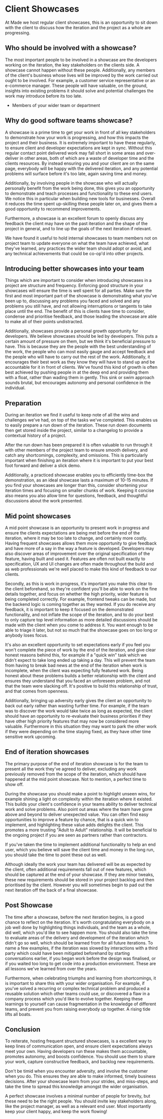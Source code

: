# Client Showcases

At Made we host regular client showcases, this is an opportunity to sit down with the client to discuss how the iteration and the project as a whole are progressing.

## Who should be involved with a showcase?
<!-- - Clients -->
<!-- - Talking to people in the clients business who actually will use the product. -->

The most important people to be involved in a showcase are the developers working on the iteration, the key stakeholders on the clients side. A showcase cannot happen without these people. Additionally, any members of the client's business whose lives will be improved by the work carried out ought to be involved. For example, a customer service representative or an e-commerce manager. These people will have valuable, on the ground, insights into existing problems it should solve and potential challenges the work may introduce before its too late.

- Members of your wider team or department

## Why do good software teams showcase?
<!-- - To keep clients informed of current progress. -->
<!-- - To keep client and developer expectations aligned. -->
<!-- - Demonstrate and teach processes to the end user. -->
<!-- - Collect feedback on ways the work could be improved. -->
<!-- - Line up the next iteration. -->
<!-- - To expose learnings to wider team or department, and promote adoption of X, Y, Z -->

A showcase is a prime time to get your work in front of all key stakeholders to demonstrate how your work is progressing, and how this impacts the project and their business. It is extremely important to have these regularly, to ensure client and developer expectations are kept in sync. Without this regular contact point delivered work may fall short in some areas and over-deliver in other areas, both of which are a waste of developer time and the clients resources. By instead ensuring you and your client are on the same page, everybody will be happy with the delivered iteration, and any potential problems will surface before it's too late, again saving time and money.

Additionally, by involving people in the showcase who will actually personally benefit from the work being done, this gives you an opportunity to demonstrate and teach processes and functionality to these end users. We notice this in particular when building new tools for businesses. Overall it reduces the time spent up-skilling these people later on, and gives them a good opportunity to recommend improvements.

Furthermore, a showcase is an excellent forum to openly discuss any feedback the client may have on the past iteration and the shape of the project in general, and to line up the goals of the next iteration if relevant.

We have found it useful to hold internal showcases to team members not on project team to update everyone on what the team have achieved, what they've learned, any practices the wider team should adopt or avoid, and any technical achievements that could be co-op'd into other projects.

## Introducing better showcases into your team
<!-- - Frequency - more feedback opportunities = better -->
<!-- - Structure - enforce good structure in your showcases, make sure the first and most important part is telling them what you've been up, and not allowing interruptions or tangents to take place. -->

Things which are important to consider when introducing showcases in a project are structure and frequency. Enforcing good structure in your showcases will ensure the time is well spent for all parties. Make sure the first and most important part of the showcase is demonstrating what you've been up to, discussing any problems you faced and solved and any problems you still have, and not allowing interruptions or tangents to take place until the end. The benefit of this is clients have time to consider, condense and prioritise feedback, and those leading the showcase are able to make all of their points undistracted.

Additionally, showcases provide a personal growth opportunity for developers. We believe showcases should be led by developers. This puts a certain amount of pressure on them, but we think it's beneficial pressure to have. This is because they are the people with the best understanding of the work, the people who can most easily gauge and accept feedback and the people who will have to carry out the rest of the work. Additionally, it encourages their best work as they know they will have to stand up and be accountable for it in front of clients. We've found this kind of growth is often best achieved by pushing people in at the deep end and providing them with a float, rather than wading them in gently. This sink or swim approach sounds brutal, but encourages autonomy and personal confidence in the individual.

## Preparation
<!-- - List what you want to cover, which includes work complete and generally issues uncovered.
- Practice the showcase internally, particularly when its the end of an iteration. -->
<!-- - Timebox the presentation and leave time for questions. -->

During an iteration we find it useful to keep note of all the wins and challenges we've had, on top of the tasks we've completed. This enables us to easily prepare a run down of the iteration. These run down documents then get stored inside the project, similar to a changelog to provide a contextual history of a project.

After the run down has been prepared it is often valuable to run through it with other members of the project team to ensure smooth delivery, and catch any shortcomings, complexity, and omissions. This is particularly important when finishing an iteration where it is important to put your best foot forward and deliver a slick demo.

Additionally, a practiced showcase enables you to efficiently time-box the demonstration, as an ideal showcase lasts a maximum of 10-15 minutes. If you find your showcases are longer than this, consider shortening your iteration times and focusing on smaller chunks of work. Keeping it concise also means you also allow time for questions, feedback, and thoughtful discussions about the work presented.

## Mid point showcases
<!-- - Emphasise work in progress when there are incomplete features. -->
<!-- - Set up client expectations if you feel you won't complete the piece of work by the end of the iteration and give clear honest reasons behind this. -->
<!-- - Focus on high priority features that are important to the client. -->
<!-- - Are an opportunity to ensure the team is delivering the functionality (eg frontend behaviour) the client expected. -->
<!-- - Are an opportunity to change scope of the iteration or stop it entirely, if you or the client feels it necessary. -->
<!-- - Are an opportunity for your team to suggest improvements or potential issues to the client. -->
<!-- - Keep the feedback on point, only related to the demonstrated functionality. -->
<!-- - Don't go into too much detail. -->

A mid point showcase is an opportunity to present work in progress and ensure the clients expectations are being met before the end of the iteration, where it may be too late to change, and certainly more costly. Having frequent showcases allows them more opportunity to give feedback and have more of a say in the way a feature is developed. Developers may also discover areas of improvement over the original specification of the feature, having built and used it. Features are often not built exactly to specification, UX and UI changes are often made throughout the build and as web professionals we're well placed to make this kind of feedback to our clients.

Secondly, as this is work in progress, it's important you make this clear to the client beforehand, so they're confident you'll be able to work on the fine details together, and focus on whether the high priority, wider feature is being completed correctly. For example, frontend tweaks can be made, but the backend logic is coming together as they wanted. If you do receive any feedback, it is important to keep it focused on the demonstrated functionality, and not inflate the scope of the iteration, and to do your best to only capture top level information as more detailed discussions should be made with the client when you come to address it. You want enough to be able to triage it later, but not so much that the showcase goes on too long or anybody loses focus.

It's also an excellent opportunity to set expectations early if you feel you won't complete the piece of work by the end of the iteration, and give clear honest reasons behind this, for example if a "quick win" task which we didn't expect to take long ended up taking a day. This will prevent the team from having to break bad news at the end of the iteration when work is incomplete, when the client was expecting fully featured work. Being honest about these problems builds a better relationship with the client and ensures they understand that you faced an unforeseen problem, and not that the team were slacking off. It's positive to build this relationship of trust, and that comes from openness.

Additionally, bringing up adversity early gives the client an opportunity to back out early rather than wasting further time. For example, if the team was to discover the work would take twice as long as expected, the client should have an opportunity to re-evaluate their business priorities if they have other high priority features that may now be considered more valuable. Furthermore in this situation they may want to park the other work if they were depending on the time staying fixed, as they have other time sensitive work upcoming.


## End of iteration showcases
<!-- - Champion Unseen Wins. -->
<!-- - Expose complexity where it existed. This builds your client's confidence in your teams ability to deliver technical work and solve problems. -->
<!-- - Emphasise Value. -->
<!-- - Champion value where it isn't immediately obvious, point out areas where you believe your proactive work will help save the client time and money. -->

The primary purpose of the end of iteration showcase is for the team to present all the work they've agreed to deliver, excluding any work previously removed from the scope of the iteration, which should have happened at the mid point showcase. Not to mention, a perfect time to show off.

During the showcase you should make a point to highlight unseen wins, for example shining a light on complexity within the iteration where it existed. This builds your client's confidence in your teams ability to deliver technical work and solve problems. Also point out areas where the team have gone above and beyond to deliver unexpected value. You can often find easy opportunities to improve a feature by chance, that is a quick win to implement, and highlighting these value adds delights the client. This promotes a more trusting "Adult to Adult" relationship. It will be beneficial to the ongoing project if you are seen as partners rather than contractors.

If you've taken the time to implement additional functionality to help an end user, which you believe will save the client time and money in the long run, you should take the time to point these out as well.

Although ideally the work your team has delivered will be as expected by the client, often additional requirements fall out of new features, which should be captured at the end of your showcase. If they are minor tweaks, these new requirements should be stored in your project backlog and then prioritised by the client. However you will sometimes begin to pad out the next iteration off the back of a final showcase.

## Post Showcase
<!-- - Congratulate everybody on a job well done. -->
<!-- - Evaluate areas of your delivery and development which could be been better throughout the showcase. -->
<!-- - Share learnings with other teams. -->

The time after a showcase, before the next iteration begins, is a good chance to reflect on the iteration. It's worth congratulating everybody on a job well done by highlighting things individuals, and the team as a whole, did well, which you'd like to see happen more. You should also take the time to evaluate areas of the delivery and development of the iteration which didn't go so well, which should be learned from for all future iterations. To name a few examples, if the iteration was slowed by interactions with a third party which could have been mitigated beforehand by starting conversations earlier, if you began work before the design was finalised, or if you waited too long to get code into a production environment. These are all lessons we've learned from over the years.

Furthermore, when celebrating triumphs and learning from shortcomings, it is important to share this with your wider organisation. For example, if you've solved a recurring or complex technical problem and produced a reusable solution which other teams could use, or discovered a flaw in a company process which you'd like to evolve together. Keeping these learnings to yourself can cause fragmentation in the knowledge of different teams, and prevent you from raising everybody up together. A rising tide lifts all boats.


## Conclusion
<!-- - More frequent structured developer led showcases = better -->
<!-- - Capture constructive feedback, and backlog new requirements. -->
<!-- - Involve a minimal number of people - too many cooks - but ensure they are the right people. -->
<!-- - Learn from your strides, and miss-steps, and take the time to spread this knowledge. -->

To reiterate, hosting frequent structured showcases, is a excellent way to keep lines of communication open, and ensure client expectations always meet your own. Having developers run these makes them accountable, promotes autonomy, and boosts confidence. You should use them to share your work, capture constructive feedback, and backlog new requirements.

Don't be timid when you encounter adversity, and involve the customer when you do. This ensures they are able to make informed, timely business decisions. After your showcase learn from your strides, and miss-steps, and take the time to spread this knowledge amongst the wider organisation.

A perfect showcase involves a minimal number of people for brevity, but these need to be the right people. You should invite key stakeholders along, like the project manager, as well as a relevant end user. Most importantly keep your client happy, and keep the work flowing!
